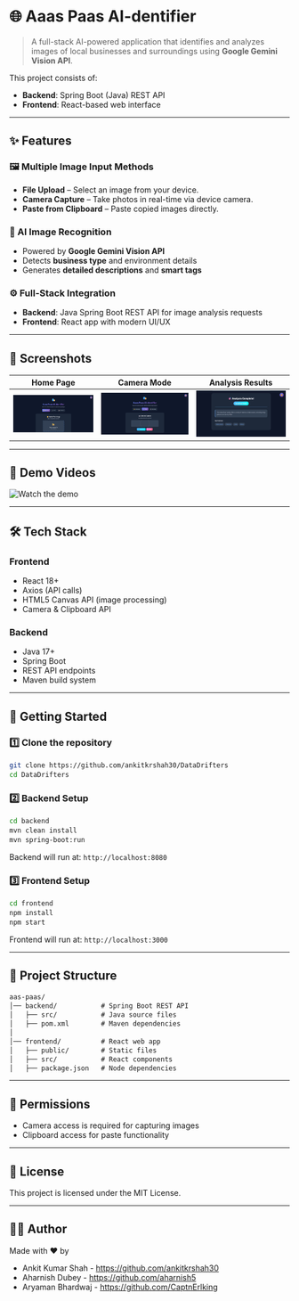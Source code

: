 # 🌐 Aaas Paas AI-dentifier

> A full-stack AI-powered application that identifies and analyzes images of local businesses and surroundings using **Google Gemini Vision API**.

This project consists of:
- **Backend**: Spring Boot (Java) REST API
- **Frontend**: React-based web interface

---

## ✨ Features

### 🖼 Multiple Image Input Methods
- **File Upload** – Select an image from your device.
- **Camera Capture** – Take photos in real-time via device camera.
- **Paste from Clipboard** – Paste copied images directly.

### 🎯 AI Image Recognition
- Powered by **Google Gemini Vision API**
- Detects **business type** and environment details
- Generates **detailed descriptions** and **smart tags**

### ⚙️ Full-Stack Integration
- **Backend**: Java Spring Boot REST API for image analysis requests
- **Frontend**: React app with modern UI/UX

---

## 📸 Screenshots

| Home Page | Camera Mode | Analysis Results |
|-----------|-------------|------------------|
| ![Home](screenshots/home.png) | ![Camera](screenshots/camera.png) | ![Results](screenshots/results.png) |

---

## 🎥 Demo Videos
![Watch the demo](screenshots/demo-video.gif)

---

## 🛠 Tech Stack

### **Frontend**
- React 18+
- Axios (API calls)
- HTML5 Canvas API (image processing)
- Camera & Clipboard API

### **Backend**
- Java 17+
- Spring Boot
- REST API endpoints
- Maven build system

---

## 🚀 Getting Started

### 1️⃣ Clone the repository
```bash
git clone https://github.com/ankitkrshah30/DataDrifters
cd DataDrifters
```

### 2️⃣ Backend Setup
```bash
cd backend
mvn clean install
mvn spring-boot:run
```
Backend will run at: `http://localhost:8080`

### 3️⃣ Frontend Setup
```bash
cd frontend
npm install
npm start
```
Frontend will run at: `http://localhost:3000`

---

## 📂 Project Structure
```
aas-paas/
│── backend/           # Spring Boot REST API
│   ├── src/           # Java source files
│   ├── pom.xml        # Maven dependencies
│
│── frontend/          # React web app
│   ├── public/        # Static files
│   ├── src/           # React components
│   ├── package.json   # Node dependencies
```

---

## 🔐 Permissions
- Camera access is required for capturing images
- Clipboard access for paste functionality

---

## 📜 License
This project is licensed under the MIT License.

---

## 👨‍💻 Author
Made with ❤️ by 
- Ankit Kumar Shah - https://github.com/ankitkrshah30
- Aharnish Dubey - https://github.com/aharnish5
- Aryaman Bhardwaj - https://github.com/CaptnErlking
